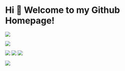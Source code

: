 # Hi 🎉 Welcome to my Github Homepage!

![](https://github-readme-stats.vercel.app/api?username=yousaforever&show_icons=true&theme=dark&count_private=true)

![](https://github-readme-stats.vercel.app/api/top-langs/?username=yousaforever&theme=dark&layout=compact)

<p>
<img src="https://img.shields.io/static/v1?label=Program&message=Python&color=blue"/>
<img src="https://img.shields.io/static/v1?label=Program&message=Lua&color=blue"/>
<a href="https://486916.xyz"><img src="https://img.shields.io/static/v1?label=Blog&message=Link&color=red"/></a>
</p>

![](https://activity-graph.herokuapp.com/graph?username=yousaforever&theme=github)

